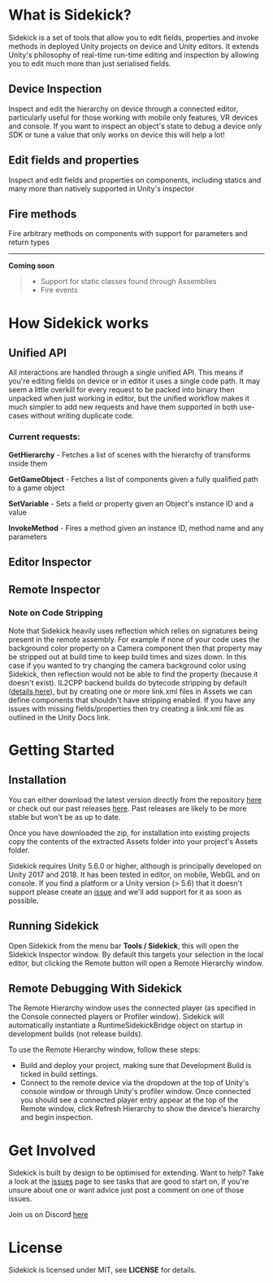 # What is Sidekick?

Sidekick is a set of tools that allow you to edit fields, properties and invoke methods in deployed Unity projects on device and Unity editors. It extends Unity's philosophy of real-time run-time editing and inspection by allowing you to edit much more than just serialised fields.

## Device Inspection

Inspect and edit the hierarchy on device through a connected editor, particularly useful for those working with mobile only features, VR devices and console. If you want to inspect an object's state to debug a device only SDK or tune a value that only works on device this will help a lot!

## Edit fields and properties 
Inspect and edit fields and properties on components, including statics and many more than natively supported in Unity's inspector

## Fire methods

Fire arbitrary methods on components with support for parameters and return types


----------


**Coming soon**
> - Support for static classes found through Assemblies
> - Fire events


# How Sidekick works

## Unified API

All interactions are handled through a single unified API. This means if you're editing fields on device or in editor it uses a single code path. It may seem a little overkill for every request to be packed into binary then unpacked when just working in editor, but the unified workflow makes it much simpler to add new requests and have them supported in both use-cases without writing duplicate code.

### Current requests:
**GetHierarchy** - Fetches a list of scenes with the hierarchy of transforms inside them

**GetGameObject** - Fetches a list of components given a fully qualified path to a game object

**SetVariable** - Sets a field or property given an Object's instance ID and a value

**InvokeMethod** - Fires a method given an instance ID, method name and any parameters

## Editor Inspector

## Remote Inspector


### Note on Code Stripping

Note that Sidekick heavily uses reflection which relies on signatures being present in the remote assembly. For example if none of your code uses the background color property on a Camera component then that property may be stripped out at build time to keep build times and sizes down. In this case if you wanted to try changing the camera background color using Sidekick, then reflection would not be able to find the property (because it doesn't exist). IL2CPP backend builds do bytecode stripping by default ([details here](https://docs.unity3d.com/Manual/IL2CPP-BytecodeStripping.html)), but by creating one or more link.xml files in Assets we can define components that shouldn't have stripping enabled. If you have any issues with missing fields/properties then try creating a link.xml file as outlined in the Unity Docs link.

# Getting Started
## Installation

You can either download the latest version directly from the repository [here](https://github.com/sabresaurus/Sidekick/archive/master.zip) or check out our past releases [here](https://github.com/sabresaurus/Sidekick/releases). Past releases are likely to be more stable but won't be as up to date.

Once you have downloaded the zip, for installation into existing projects copy the contents of the extracted Assets folder into your project's Assets folder.

Sidekick requires Unity 5.6.0 or higher, although is principally developed on Unity 2017 and 2018. It has been tested in editor, on mobile, WebGL and on console. If you find a platform or a Unity version (> 5.6) that it doesn't support please create an [issue](https://github.com/sabresaurus/Sidekick/issues) and we'll add support for it as soon as possible.

## Running Sidekick

Open Sidekick from the menu bar **Tools / Sidekick**, this will open the Sidekick Inspector window. By default this targets your selection in the local editor, but clicking the Remote button will open a Remote Hierarchy window.

## Remote Debugging With Sidekick

The Remote Hierarchy window uses the connected player (as specified in the Console connected players or Profiler window). Sidekick will automatically instantiate a RuntimeSidekickBridge object on startup in development builds (not release builds).

To use the Remote Hierarchy window, follow these steps:
- Build and deploy your project, making sure that Development Build is ticked in build settings.
- Connect to the remote device via the dropdown at the top of Unity's console window or through Unity's profiler window. Once connected you should see a connected player entry appear at the top of the Remote window, click Refresh Hierarchy to show the device's hierarchy and begin inspection.

# Get Involved

Sidekick is built by design to be optimised for extending. Want to help? Take a look at the [issues](https://github.com/sabresaurus/Sidekick/issues) page to see tasks that are good to start on, if you're unsure about one or want advice just post a comment on one of those issues.

Join us on Discord [here](https://discord.gg/6njbyaq)

# License

Sidekick is licensed under MIT, see **LICENSE** for details.
